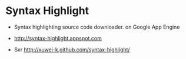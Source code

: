 # Syntax Highlight

* Syntax highlighting source code downloader. on Google App Engine

* http://syntax-highlight.appspot.com

* Sxr http://xuwei-k.github.com/syntax-highlight/

